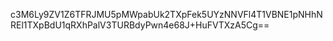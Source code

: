 c3M6Ly9ZV1Z6TFRJMU5pMWpabUk2TXpFek5UYzNNVFl4T1VBNE1pNHhNREl1TXpBdU1qRXhPalV3TURBdyPwn4e68J+HuFVTXzA5Cg==